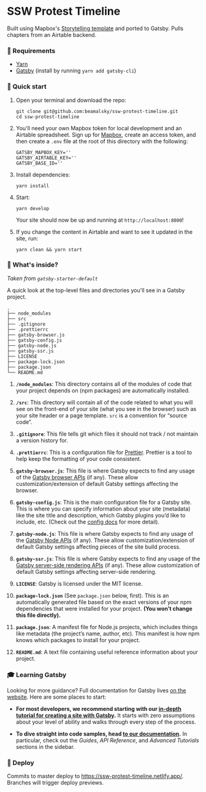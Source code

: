 # SSW Protest Timeline

Built using Mapbox's [Storytelling template](https://github.com/mapbox/storytelling) and ported to Gatsby. Pulls chapters from an Airtable backend.

### 💾 Requirements

- [Yarn](https://classic.yarnpkg.com/en/docs/install/#mac-stable)
- [Gatsby](https://www.gatsbyjs.org/) (install by running `yarn add gatsby-cli`)

### 🚀 Quick start

1. Open your terminal and download the repo:

    ```shell
    git clone git@github.com:beamalsky/ssw-protest-timeline.git
    cd ssw-protest-timeline
    ```

2. You'll need your own Mapbox token for local development and an Airtable spreadsheet. Sign up for [Mapbox](https://account.mapbox.com/), create an access token, and then create a `.env` file at the root of this directory with the following:

    ```
    GATSBY_MAPBOX_KEY=''
    GATSBY_AIRTABLE_KEY=''
    GATSBY_BASE_ID=''
    ```

2. Install dependencies:

    ```shell
    yarn install
    ```

3. Start:

    ```shell
    yarn develop
    ```

    Your site should now be up and running at `http://localhost:8000`!

4. If you change the content in Airtable and want to see it updated in the site, run:

    ```shell
    yarn clean && yarn start
    ```

### 🤖 What's inside?
_Taken from `gatsby-starter-default`_

A quick look at the top-level files and directories you'll see in a Gatsby project.

    .
    ├── node_modules
    ├── src
    ├── .gitignore
    ├── .prettierrc
    ├── gatsby-browser.js
    ├── gatsby-config.js
    ├── gatsby-node.js
    ├── gatsby-ssr.js
    ├── LICENSE
    ├── package-lock.json
    ├── package.json
    └── README.md

1.  **`/node_modules`**: This directory contains all of the modules of code that your project depends on (npm packages) are automatically installed.

2.  **`/src`**: This directory will contain all of the code related to what you will see on the front-end of your site (what you see in the browser) such as your site header or a page template. `src` is a convention for “source code”.

3.  **`.gitignore`**: This file tells git which files it should not track / not maintain a version history for.

4.  **`.prettierrc`**: This is a configuration file for [Prettier](https://prettier.io/). Prettier is a tool to help keep the formatting of your code consistent.

5.  **`gatsby-browser.js`**: This file is where Gatsby expects to find any usage of the [Gatsby browser APIs](https://www.gatsbyjs.org/docs/browser-apis/) (if any). These allow customization/extension of default Gatsby settings affecting the browser.

6.  **`gatsby-config.js`**: This is the main configuration file for a Gatsby site. This is where you can specify information about your site (metadata) like the site title and description, which Gatsby plugins you’d like to include, etc. (Check out the [config docs](https://www.gatsbyjs.org/docs/gatsby-config/) for more detail).

7.  **`gatsby-node.js`**: This file is where Gatsby expects to find any usage of the [Gatsby Node APIs](https://www.gatsbyjs.org/docs/node-apis/) (if any). These allow customization/extension of default Gatsby settings affecting pieces of the site build process.

8.  **`gatsby-ssr.js`**: This file is where Gatsby expects to find any usage of the [Gatsby server-side rendering APIs](https://www.gatsbyjs.org/docs/ssr-apis/) (if any). These allow customization of default Gatsby settings affecting server-side rendering.

9.  **`LICENSE`**: Gatsby is licensed under the MIT license.

10. **`package-lock.json`** (See `package.json` below, first). This is an automatically generated file based on the exact versions of your npm dependencies that were installed for your project. **(You won’t change this file directly).**

11. **`package.json`**: A manifest file for Node.js projects, which includes things like metadata (the project’s name, author, etc). This manifest is how npm knows which packages to install for your project.

12. **`README.md`**: A text file containing useful reference information about your project.

### 🎓 Learning Gatsby

Looking for more guidance? Full documentation for Gatsby lives [on the website](https://www.gatsbyjs.org/). Here are some places to start:

- **For most developers, we recommend starting with our [in-depth tutorial for creating a site with Gatsby](https://www.gatsbyjs.org/tutorial/).** It starts with zero assumptions about your level of ability and walks through every step of the process.

- **To dive straight into code samples, head [to our documentation](https://www.gatsbyjs.org/docs/).** In particular, check out the _Guides_, _API Reference_, and _Advanced Tutorials_ sections in the sidebar.

### 💫 Deploy

Commits to master deploy to https://ssw-protest-timeline.netlify.app/. Branches will trigger deploy previews.
